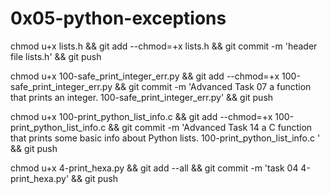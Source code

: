 # 0x05-python-exceptions


chmod u+x lists.h && git add --chmod=+x lists.h && git commit -m 'header file lists.h' && git push

chmod u+x 100-safe_print_integer_err.py && git add --chmod=+x 100-safe_print_integer_err.py && git commit -m 'Advanced Task 07 a function that prints an integer. 100-safe_print_integer_err.py' && git push


chmod u+x 100-print_python_list_info.c  && git add --chmod=+x 100-print_python_list_info.c  && git commit -m 'Advanced Task 14 a C function that prints some basic info about Python lists. 100-print_python_list_info.c ' && git push

chmod u+x 4-print_hexa.py && git add --all && git commit -m 'task 04 4-print_hexa.py' && git push
